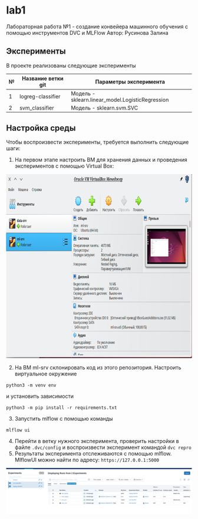 # lab1

Лабораторная работа №1 - создание конвейера машинного обучения с помощью инструментов DVC и MLFlow
Автор: Русинова Залина

## Эксперименты

В проекте реализованы следующие эксперименты

| № | Название ветки git | Параметры эксперимента                           |
|---|--------------------|--------------------------------------------------|
| 1 | logreg-classifier  | Модель - sklearn.linear_model.LogisticRegression |
| 2 | svm_classifier     | Модель - sklearn.svm.SVC                                        |



## Настройка среды

Чтобы воспроизвести эксперименты, требуется выполнить следующие шаги:

1. На первом этапе настроить ВМ для хранения данных и проведения экспериментов с помощью Virtual Box:

<p align="center">
  <img width="800" height="500" src="img/1.png">
</p>

2. На ВМ ml-srv склонировать код из этого репозитория. Настроить виртуальное окружение 
```
python3 -m venv env
```
и установить зависимости
```
python3 -m pip install -r requirements.txt
```
3. Запустить mlflow с помощью команды 
```
mlflow ui
```
4. Перейти в ветку нужного эксперимента, проверить настройки в файле `.dvc/config` и воспроизвести эксперимент командой `dvc repro`
5. Результаты эксперимента отслеживаются с помощью mlflow. MlflowUI можно найти по адресу: `https://127.0.0.1:5000`
<img src="img/mlflow.png"/>

